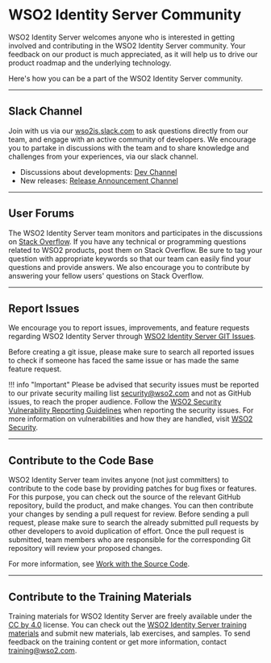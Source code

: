# WSO2 Identity Server Community

WSO2 Identity Server welcomes anyone who is interested in getting involved and contributing in the WSO2 Identity Server 
community. Your feedback on our product is much appreciated, as it will help us to drive our product roadmap and the 
underlying technology.

Here's how you can be a part of the WSO2 Identity Server community.

---

## Slack Channel

Join with us via our [wso2is.slack.com](https://join.slack.com/t/wso2is/shared_invite/enQtNzk0MTI1OTg5NjM1LTllODZiMTYzMmY0YzljYjdhZGExZWVkZDUxOWVjZDJkZGIzNTE1NDllYWFhM2MyOGFjMDlkYzJjODJhOWQ4YjE) 
to ask questions directly from our team, and engage with an active community of developers. We encourage you to partake 
in discussions with the team and to share knowledge and challenges from your experiences, via our slack channel.

* Discussions about developments: [Dev Channel](https://wso2is.slack.com/messages/dev)
* New releases: [Release Announcement Channel](https://wso2is.slack.com/messages/releases)

---

## User Forums

The WSO2 Identity Server team monitors and participates in the discussions on [Stack Overflow](http://stackoverflow.com/questions/tagged/wso2is). 
If you have any technical or programming questions related to WSO2 products, post them on Stack Overflow. Be sure to tag 
your question with appropriate keywords so that our team can easily find your questions and provide answers. We also 
encourage you to contribute by answering your fellow users' questions on Stack Overflow.

---

## Report Issues

We encourage you to report issues, improvements, and feature requests regarding WSO2 Identity Server through 
[WSO2 Identity Server GIT Issues](https://github.com/wso2/product-is/issues).

Before creating a git issue, please make sure to search all reported issues to check if someone has faced the same issue 
or has made the same feature request.

!!! info "Important"
    Please be advised that security issues must be reported to our private security mailing list [security@wso2.com](mailto:security@wso2.com) 
    and not as GitHub issues, to reach the proper audience. 
    Follow the [WSO2 Security Vulnerability Reporting  Guidelines](https://docs.wso2.com/display/Security/WSO2+Security+Vulnerability+Reporting+Guidelines) 
    when reporting the security issues. For more information on vulnerabilities and how they are handled, visit 
    [WSO2 Security](https://wso2.com/security).

---

## Contribute to the Code Base

WSO2 Identity Server team invites anyone (not just committers) to contribute to the code base by providing patches for 
bug fixes or features. For this purpose, you can check out the source of the relevant GitHub repository, build the product, 
and make changes. You can then contribute your changes by sending a pull request for review. Before sending a pull request, 
please make sure to search the already submitted pull requests by other developers to avoid duplication of effort. 
Once the pull request is submitted, team members who are responsible for the corresponding Git repository will review 
your proposed changes. 

For more information, see [Work with the Source Code]({{base_path}}/develop/extend/work-with-the-source-code/).

---

## Contribute to the Training Materials

Training materials for WSO2 Identity Server are freely available under the [CC by 4.0](https://creativecommons.org/licenses/by/4.0/) 
license. You can check out the [WSO2 Identity Server training materials](https://github.com/wso2/WSO2-Training) and 
submit new materials, lab exercises, and samples. To send feedback on the training content or get more information, 
contact [training@wso2.com](mailto:training@wso2.com).
